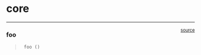 # core


<!-- WARNING: THIS FILE WAS AUTOGENERATED! DO NOT EDIT! -->

------------------------------------------------------------------------

<a href="https://github.com/Positron00/SciAI/blob/main/SciAI/core.py#L9"
target="_blank" style="float:right; font-size:smaller">source</a>

### foo

>      foo ()
